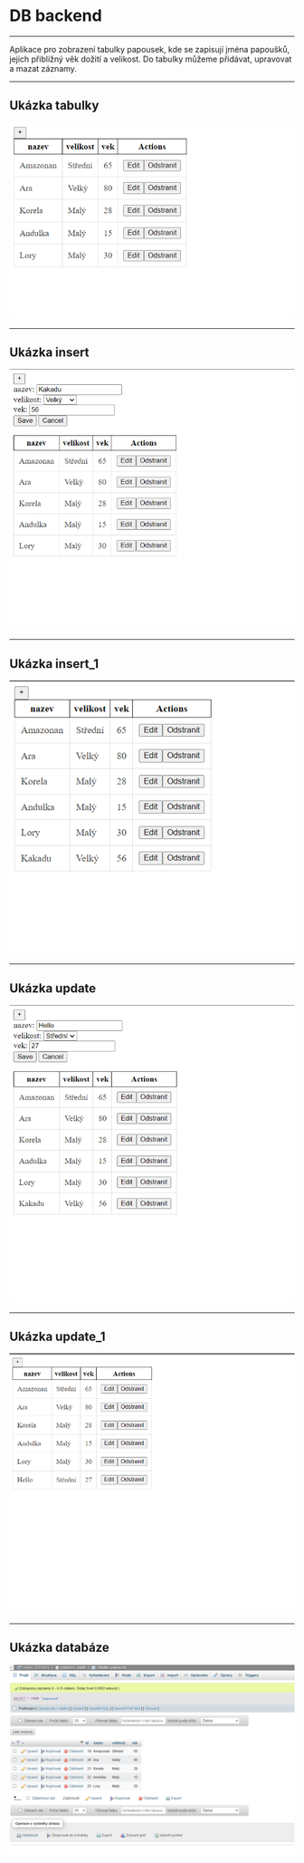 # DB backend 
___

Aplikace pro zobrazení tabulky papousek, kde se zapisují jména papoušků, jejich přibližný věk dožití a velikost. Do tabulky můžeme přidávat, upravovat a mazat záznamy.

___
## Ukázka tabulky
![](https://github.com/MelliPelli/Homework/blob/master/pap/img/tabulka.png)

___
## Ukázka insert
![](https://github.com/MelliPelli/Homework/blob/master/pap/img/insert.png)

___
## Ukázka insert_1
![](https://github.com/MelliPelli/Homework/blob/master/pap/img/insert_1.png)

___
## Ukázka update
![](https://github.com/MelliPelli/Homework/blob/master/pap/img/update.png)

___
## Ukázka update_1
![](https://github.com/MelliPelli/Homework/blob/master/pap/img/update_1.png)

___
## Ukázka databáze
![](https://github.com/MelliPelli/Homework/blob/master/pap/img/database.png)
